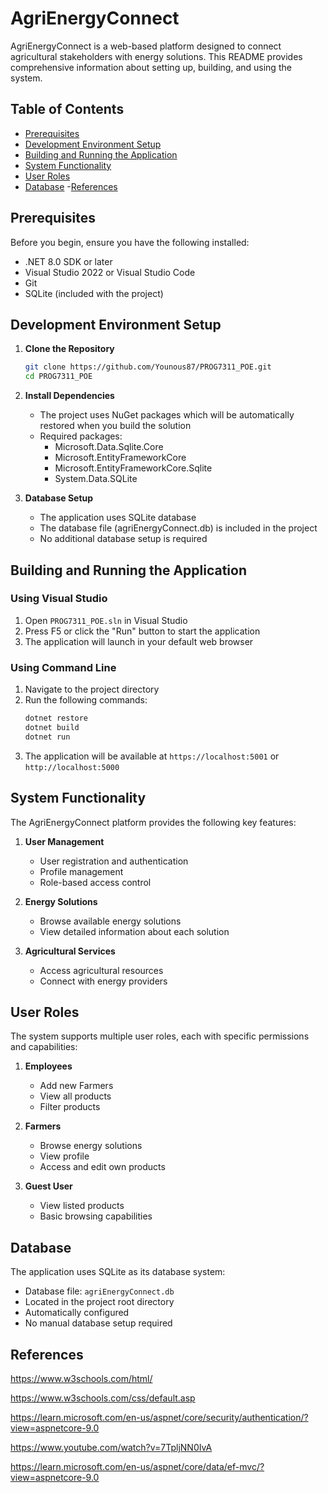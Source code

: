 # AgriEnergyConnect

AgriEnergyConnect is a web-based platform designed to connect agricultural stakeholders with energy solutions. This README provides comprehensive information about setting up, building, and using the system.

## Table of Contents
- [Prerequisites](#prerequisites)
- [Development Environment Setup](#development-environment-setup)
- [Building and Running the Application](#building-and-running-the-application)
- [System Functionality](#system-functionality)
- [User Roles](#user-roles)
- [Database](#database)
-[References](#references)

## Prerequisites

Before you begin, ensure you have the following installed:
- .NET 8.0 SDK or later
- Visual Studio 2022 or Visual Studio Code
- Git
- SQLite (included with the project)

## Development Environment Setup

1. **Clone the Repository**
   ```bash
   git clone https://github.com/Younous87/PROG7311_POE.git
   cd PROG7311_POE
   ```

2. **Install Dependencies**
   - The project uses NuGet packages which will be automatically restored when you build the solution
   - Required packages:
     - Microsoft.Data.Sqlite.Core 
     - Microsoft.EntityFrameworkCore 
     - Microsoft.EntityFrameworkCore.Sqlite 
     - System.Data.SQLite 

3. **Database Setup**
   - The application uses SQLite database
   - The database file (agriEnergyConnect.db) is included in the project
   - No additional database setup is required

## Building and Running the Application

### Using Visual Studio
1. Open `PROG7311_POE.sln` in Visual Studio
2. Press F5 or click the "Run" button to start the application
3. The application will launch in your default web browser

### Using Command Line
1. Navigate to the project directory
2. Run the following commands:
   ```bash
   dotnet restore
   dotnet build
   dotnet run
   ```
3. The application will be available at `https://localhost:5001` or `http://localhost:5000`

## System Functionality

The AgriEnergyConnect platform provides the following key features:

1. **User Management**
   - User registration and authentication
   - Profile management
   - Role-based access control

2. **Energy Solutions**
   - Browse available energy solutions
   - View detailed information about each solution

3. **Agricultural Services**
   - Access agricultural resources
   - Connect with energy providers


## User Roles

The system supports multiple user roles, each with specific permissions and capabilities:

1. **Employees**
   - Add new Farmers
   - View all products
   - Filter products

2. **Farmers**
   - Browse energy solutions
   - View profile
   - Access and edit own products

3. **Guest User**
   - View listed products
   - Basic browsing capabilities

## Database

The application uses SQLite as its database system:
- Database file: `agriEnergyConnect.db`
- Located in the project root directory
- Automatically configured 
- No manual database setup required

## References 

https://www.w3schools.com/html/

https://www.w3schools.com/css/default.asp

https://learn.microsoft.com/en-us/aspnet/core/security/authentication/?view=aspnetcore-9.0

https://www.youtube.com/watch?v=7TpljNN0IvA

https://learn.microsoft.com/en-us/aspnet/core/data/ef-mvc/?view=aspnetcore-9.0